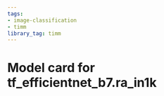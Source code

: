 ```yaml
---
tags:
- image-classification
- timm
library_tag: timm
---
```

# Model card for tf_efficientnet_b7.ra_in1k